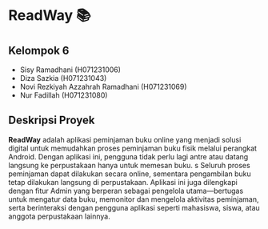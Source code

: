 # ReadWay 📚

## Kelompok 6
- Sisy Ramadhani (H071231006)  
- Diza Sazkia (H071231043)  
- Novi Rezkiyah Azzahrah Ramadhani (H071231069)  
- Nur Fadillah (H071231080)  

## Deskripsi Proyek
**ReadWay** adalah aplikasi peminjaman buku online yang menjadi solusi digital untuk memudahkan proses peminjaman buku fisik melalui perangkat Android. Dengan aplikasi ini, pengguna tidak perlu lagi antre atau datang langsung ke perpustakaan hanya untuk memesan buku.
s
Seluruh proses peminjaman dapat dilakukan secara online, sementara pengambilan buku tetap dilakukan langsung di perpustakaan. Aplikasi ini juga dilengkapi dengan fitur Admin yang berperan sebagai pengelola utama—bertugas untuk mengatur data buku, memonitor dan mengelola aktivitas peminjaman, serta berinteraksi dengan pengguna aplikasi seperti mahasiswa, siswa, atau anggota perpustakaan lainnya.